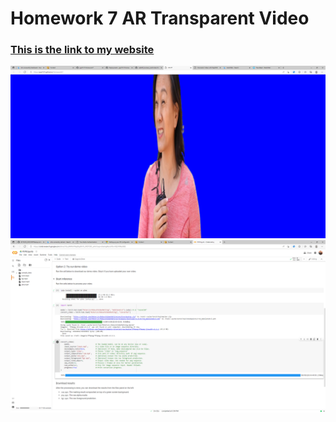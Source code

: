 # Homework 7 AR Transparent Video 
### [This is the link to my website](https://jpp2121.github.io/Homework7/)
![](screenshot.png)
![](before.png) 
